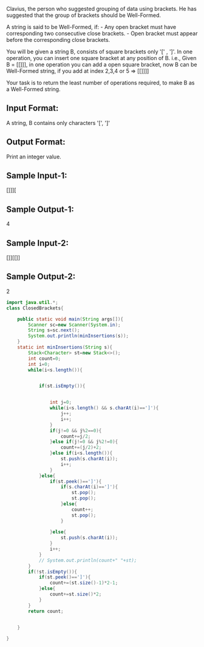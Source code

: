 Clavius, the person who suggested grouping of data using brackets.
He has suggested that the group of brackets should be Well-Formed.

A string is said to be Well-Formed, if:
    - Any open bracket must have corresponding two consecutive close brackets.
    - Open bracket must appear before the corresponding close brackets.

You will be given a string B, consists of square brackets only '[' , ']'.
In one operation, you can insert one square bracket at any position of B.
i.e., Given B = [[]]], in one operation you can add a open square bracket,
now B can be Well-Formed string, if you add at index 2,3,4 or 5 => [[]]]]

Your task is to return the least number of operations required,
to make B as a Well-Formed string.

Input Format:
-------------
A string, B contains only characters '[', ']'

Output Format:
--------------
Print an integer value.


Sample Input-1:
---------------
[]]][

Sample Output-1:
----------------
4


Sample Input-2:
---------------
[]][[]]

Sample Output-2:
----------------
2


```java
import java.util.*;
class ClosedBrackets{

    public static void main(String args[]){
        Scanner sc=new Scanner(System.in);
        String s=sc.next();
        System.out.println(minInsertions(s));
    }
    static int minInsertions(String s){
        Stack<Character> st=new Stack<>();
        int count=0;
        int i=0;
        while(i<s.length()){


            if(st.isEmpty()){


                int j=0;
                while(i<s.length() && s.charAt(i)==']'){
                    j++;
                    i++;
                }
                if(j!=0 && j%2==0){
                    count+=j/2;
                }else if(j!=0 && j%2!=0){
                    count+=(j/2)+2;
                }else if(i<s.length()){
                    st.push(s.charAt(i));
                    i++;
                }
            }else{
                if(st.peek()==']'){
                    if(s.charAt(i)==']'){
                        st.pop();
                        st.pop();
                    }else{
                        count++;
                        st.pop();
                    }
                    
                }else{
                    st.push(s.charAt(i));
                }
                i++;
            }
            // System.out.println(count+" "+st);
        }
        if(!st.isEmpty()){
            if(st.peek()==']'){
                count+=(st.size()-1)*2-1;
            }else{
                count+=st.size()*2;
            }
        }
        return count;
    

    }

}
```